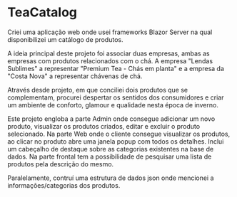 # TeaCatalog

Criei uma aplicação web onde usei frameworks Blazor Server na qual disponibilizei um catálogo de produtos.

A ideia principal deste projeto foi associar duas empresas, ambas as empresas com produtos relacionados com o chá. A empresa "Lendas Sublimes" a representar "Premium Tea - Chás em planta" e a empresa da "Costa Nova" a representar chávenas de chá.

Através desde projeto, em que conciliei dois produtos que se complementam, procurei despertar os sentidos dos consumidores e criar um ambiente de conforto, glamour e qualidade nesta época de inverno.

Este projeto engloba a parte Admin onde consegue adicionar um novo produto, visualizar os produtos criados, editar e excluir o produto selecionado. 
Na parte Web onde o cliente consegue visualizar os produtos, ao clicar no produto abre uma janela popup com todos os detalhes. Inclui um cabeçalho de destaque sobre as categorias existentes na base de dados. Na parte frontal tem a possibilidade de pesquisar uma lista de produtos pela descrição do mesmo.

Paralelamente, contruí uma estrutura de dados json onde mencionei a informações/categorias dos produtos.

